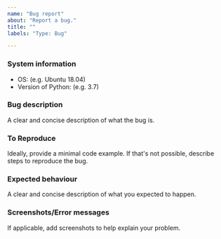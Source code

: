 ```yaml
---
name: "Bug report"
about: "Report a bug."
title: ""
labels: "Type: Bug"

---
```


### System information

- OS: (e.g. Ubuntu 18.04)
- Version of Python: (e.g. 3.7)

<!-- We don't have releases yet :(
- Version of this package (e.g. econsa 0.0.1)
 -->

### Bug description

A clear and concise description of what the bug is.

### To Reproduce

Ideally, provide a minimal code example. If that's not possible, describe steps to reproduce the bug.

### Expected behaviour

A clear and concise description of what you expected to happen.

### Screenshots/Error messages

If applicable, add screenshots to help explain your problem.

